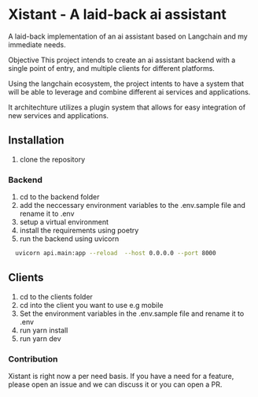 # Xistant - A laid-back ai assistant

A laid-back implementation of an ai assistant based on Langchain and my immediate needs.

Objective
This project intends to create an ai assistant backend with a single point of entry, and multiple clients for different platforms.

Using the langchain ecosystem, the project intents to have a system that will be able to leverage and combine different ai services and applications.

It architechture utilizes a plugin system that allows for easy integration of new services and applications.


## Installation
1. clone the repository

### Backend
1. cd to the backend folder
2. add the neccessary environment variables to the .env.sample file and rename it to .env
3. setup a virtual environment
4. install the requirements using poetry
5. run the backend using uvicorn
```bash
  uvicorn api.main:app --reload  --host 0.0.0.0 --port 8000
```

## Clients
1. cd to the clients folder
2. cd into the client you want to use e.g mobile
3. Set the environment variables in the .env.sample file and rename it to .env
3. run yarn install
4. run yarn dev

### Contribution
Xistant is right now a per need basis.
If you have a need for a feature, please open an issue and we can discuss it or you can open a PR.
